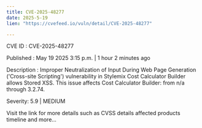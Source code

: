```yaml
---
title: CVE-2025-48277
date: 2025-5-19
lien: "https://cvefeed.io/vuln/detail/CVE-2025-48277"

---
```


CVE ID : CVE-2025-48277

Published :  May 19
2025
3:15 p.m. | 1 hour
2 minutes ago

Description : Improper Neutralization of Input During Web Page Generation ('Cross-site Scripting') vulnerability in Stylemix Cost Calculator Builder allows Stored XSS. This issue affects Cost Calculator Builder: from n/a through 3.2.74.

Severity: 5.9 | MEDIUM

Visit the link for more details
such as CVSS details
affected products
timeline
and more...
